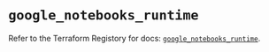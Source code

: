 # `google_notebooks_runtime`

Refer to the Terraform Registory for docs: [`google_notebooks_runtime`](https://registry.terraform.io/providers/hashicorp/google-beta/4.80.0/docs/resources/google_notebooks_runtime).
